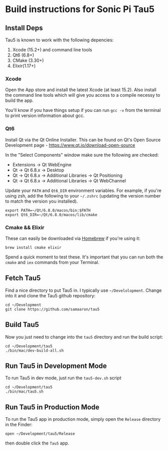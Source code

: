 # Build instructions for Sonic Pi Tau5

## Install Deps

Tau5 is known to work with the following depencies:

1. Xcode (15.2+) and command line tools
2. Qt6 (6.8+)
3. CMake (3.30+)
4. Elixir(1.17+)

### Xcode

Open the App store and install the latest Xcode (at least 15.2). Also install the command line tools which will give you access to a compile necessy to build the app.

You'll know if you have things setup if you can run `gcc -v` from the terminal to print version information about gcc.

### Qt6

Install Qt via the Qt Online Installer. This can be found on Qt's Open Source Development page - https://www.qt.io/download-open-source

In the "Select Components" window make sure the following are checked:

* Extensions -> Qt WebEngine
* Qt -> Qt 6.8.x -> Desktop
* Qt -> Qt 6.8.x -> Additional Libraries -> Qt Positioning
* Qt -> Qt 6.8.x -> Additional Libraries -> Qt WebChannel

Update your `PATH` and `Qt6_DIR` environment variables. For example, if you're using zsh, add the following to your `~/.zshrc` (updating the version number to match the version you installed).

```
export PATH=~/Qt/6.8.0/macos/bin:$PATH
export Qt6_DIR=~/Qt/6.8.0/macos/lib/cmake
```

### Cmake && Elixir

These can easily be downloaded via [Homebrew](https://brew.sh) if you're using it:

```
brew install cmake elixir
```

Spend a quick moment to test these. It's important that you can run both the `cmake` and `iex` commands from your Terminal.


## Fetch Tau5

Find a nice directory to put Tau5 in. I typically use `~/Develolopment`. Change into it and clone the Tau5 github repository:

```
cd ~/Development
git clone https://github.com/samaaron/tau5
```

## Build Tau5

Now you just need to change into the `tau5` directory and run the build script:

```
cd ~/Development/tau5
./bin/mac/dev-build-all.sh
```

## Run Tau5 in Development Mode

To run Tau5 in dev mode, just run the `tau5-dev.sh` script

```
cd ~/Development/tau5
./bin/mac/tau5.sh
```

## Run Tau5 in Production Mode

To run the Tau5 app in production mode, simply open the `Release` directory in the Finder:

```
open ~/Development/tau5/Release
```

then double click the `Tau5` app.

